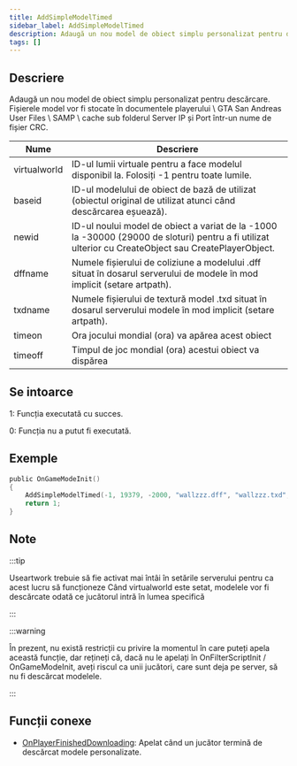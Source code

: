 ```yaml
---
title: AddSimpleModelTimed
sidebar_label: AddSimpleModelTimed
description: Adaugă un nou model de obiect simplu personalizat pentru descărcare.
tags: []
---
```


<VersionWarn version='SA-MP 0.3.DL R1' />

## Descriere

Adaugă un nou model de obiect simplu personalizat pentru descărcare. Fișierele model vor fi stocate în documentele playerului \ GTA San Andreas User Files \ SAMP \ cache sub folderul Server IP și Port într-un nume de fișier CRC.

| Nume         | Descriere                                                                                                                                            |
| ------------ | ---------------------------------------------------------------------------------------------------------------------------------------------------- |
| virtualworld | ID-ul lumii virtuale pentru a face modelul disponibil la. Folosiți -1 pentru toate lumile.                                                           |
| baseid       | ID-ul modelului de obiect de bază de utilizat (obiectul original de utilizat atunci când descărcarea eșuează).                                       |
| newid        | ID-ul noului model de obiect a variat de la -1000 la -30000 (29000 de sloturi) pentru a fi utilizat ulterior cu CreateObject sau CreatePlayerObject. |
| dffname      | Numele fișierului de coliziune a modelului .dff situat în dosarul serverului de modele în mod implicit (setare artpath).                             |
| txdname      | Numele fișierului de textură model .txd situat în dosarul serverului modele în mod implicit (setare artpath).                                        |
| timeon       | Ora jocului mondial (ora) va apărea acest obiect                                                                                                     |
| timeoff      | Timpul de joc mondial (ora) acestui obiect va dispărea                                                                                               |

## Se intoarce

1: Funcția executată cu succes.

0: Funcția nu a putut fi executată.

## Exemple

```c
public OnGameModeInit()
{
    AddSimpleModelTimed(-1, 19379, -2000, "wallzzz.dff", "wallzzz.txd", 9, 18); // This wall only renders from 9:00 am to 6:00 pm
    return 1;
}
```

## Note

:::tip

Useartwork trebuie să fie activat mai întâi în setările serverului pentru ca acest lucru să funcționeze Când virtualworld este setat, modelele vor fi descărcate odată ce jucătorul intră în lumea specifică

:::

:::warning

În prezent, nu există restricții cu privire la momentul în care puteți apela această funcție, dar rețineți că, dacă nu le apelați în OnFilterScriptInit / OnGameModeInit, aveți riscul ca unii jucători, care sunt deja pe server, să nu fi descărcat modelele.

:::

## Funcții conexe

- [OnPlayerFinishedDownloading](../callbacks/OnPlayerFinishedDownloading.md): Apelat când un jucător termină de descărcat modele personalizate.
